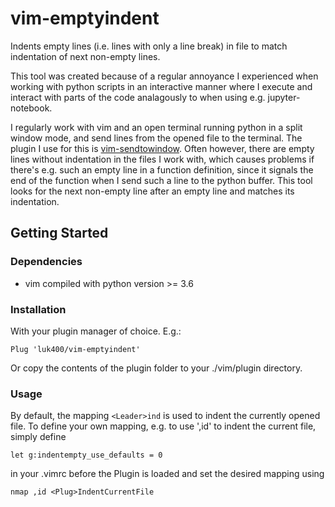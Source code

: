 # vim-emptyindent

Indents empty lines (i.e. lines with only a line break) in file to match indentation of next non-empty lines.

This tool was created because of a regular annoyance I experienced when working with python scripts in an interactive manner where I execute and interact with parts of the code analagously to when using e.g. jupyter-notebook. 

I regularly work with vim and an open terminal running python in a split window mode, and send lines from the opened file to the terminal. The plugin I use for this is [vim-sendtowindow](https://github.com/karoliskoncevicius/vim-sendtowindow). 
Often however, there are empty lines without indentation in the files I work with, which causes problems if there's e.g. such an empty line in a function definition, since it signals the end of the function when I send such a line to the python buffer. 
This tool looks for the next non-empty line after an empty line and matches its indentation.


## Getting Started

### Dependencies

* vim compiled with python version >= 3.6

### Installation

With your plugin manager of choice. E.g.:

```
Plug 'luk400/vim-emptyindent' 
```

Or copy the contents of the plugin folder to your ./vim/plugin directory.

### Usage

By default, the mapping `<Leader>ind` is used to indent the currently opened file.
To define your own mapping, e.g. to use ',id' to indent the current file, simply define
```
let g:indentempty_use_defaults = 0
```
in your .vimrc before the Plugin is loaded and set the desired mapping using
```
nmap ,id <Plug>IndentCurrentFile
```
